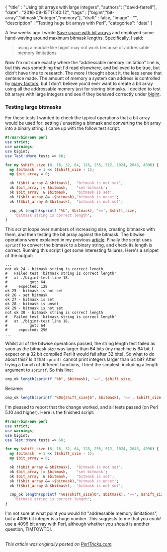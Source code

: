 
  {
    "title"  : "Using bit arrays with large integers",
    "authors": ["david-farrell"],
    "date"   : "2016-09-15T17:40:12",
    "tags"   : ["bigint","bit-array","bitmask","integer","memory"],
    "draft"  : false,
    "image"  : "",
    "description" : "Testing huge bit arrays with Perl",
    "categories": "data"
  }

A few weeks ago I wrote [Save space with bit arrays](http://perltricks.com/article/save-space-with-bit-arrays/) and employed some hand-waving around maximum bitmask lengths. Specifically, I said:

> using a module like bigint may not work because of addressable memory limitations
>

Now I'm not sure exactly where the "addressable memory limitation" line is, but this was something that I'd read elsewhere, and believed to be true, but didn't have time to research. The more I thought about it, the less sense that sentence made. The amount of memory a system can address is controlled by [many factors](https://superuser.com/questions/168114/how-much-memory-can-a-64bit-machine-address-at-a-time#168121), but I don't believe you'd ever want to create a bit array using all the addressable memory just for storing bitmasks. I decided to test bit arrays with large integers and see if they behaved correctly under [bigint](https://metacpan.org/pod/bigint).

### Testing large bitmasks

For these tests I wanted to check the typical operations that a bit array would be used for: setting / unsetting a bitmask and converting the bit array into a binary string. I came up with the follow test script:

```perl
#!/usr/bin/env perl
use strict;
use warnings;
use bigint;
use Test::More tests => 60;

for my $shift_size (8, 16, 32, 64, 128, 256, 512, 1024, 2048, 4096) {
  my $bitmask  = 1 << ($shift_size - 1);
  my $bit_array = 0;

  ok !($bit_array & $bitmask),  'bitmask is not set';
  ok $bit_array |= $bitmask,    'set bitmask';
  ok $bit_array  & $bitmask,    'bitmask is set';
  ok !($bit_array &= ~$bitmask),'bitmask is unset';
  ok !($bit_array & $bitmask),  'bitmask is not set';

  cmp_ok length(sprintf "%b", $bitmask), '==', $shift_size,
    'bitmask string is correct length';
}
```

This script loops over numbers of increasing size, creating bitmasks with them, and then testing the bit array against the bitmask. The bitwise operations were explained in my previous [article](http://perltricks.com/article/save-space-with-bit-arrays/). Finally the script uses `sprintf` to convert the bitmask to a binary string, and check its length is correct. Running this script I got some interesting failures. Here's a snippet of the output:

    ...
    not ok 24 - bitmask string is correct length
    #   Failed test 'bitmask string is correct length'
    #   at ./bigint-test line 18.
    #          got: 64
    #     expected: 128
    ok 25 - bitmask is not set
    ok 26 - set bitmask
    ok 27 - bitmask is set
    ok 28 - bitmask is unset
    ok 29 - bitmask is not set
    not ok 30 - bitmask string is correct length
    #   Failed test 'bitmask string is correct length'
    #   at ./bigint-test line 18.
    #          got: 64
    #     expected: 256
    ...

Whilst all of the bitwise operations passed, the string length test failed as soon as the bitmask size was larger than 64 bits (my machine is 64 bit, I expect on a 32 bit compiled Perl it would fail after 32 bits). So what to do about this? Is it that `sprintf` cannot print integers larger than 64 bit? After trying a bunch of different functions, I tried the simplest: including a length argument to `sprintf`. So this line:

```perl
cmp_ok length(sprintf "%b", $bitmask), '==', $shift_size,
```

Became:

```perl
cmp_ok length(sprintf "%0${shift_size}b", $bitmask), '==', $shift_size,
```

I'm pleased to report that the change worked, and all tests passed (on Perl 5.10 and higher). Here is the finished script:

```perl
#!/usr/bin/env perl
use strict;
use warnings;
use bigint;
use Test::More tests => 60;

for my $shift_size (8, 16, 32, 64, 128, 256, 512, 1024, 2048, 4096) {
  my $bitmask  = 1 << ($shift_size - 1);
  my $bit_array = 0;

  ok !($bit_array & $bitmask),  'bitmask is not set';
  ok $bit_array |= $bitmask,    'set bitmask';
  ok $bit_array  & $bitmask,    'bitmask is set';
  ok !($bit_array &= ~$bitmask),'bitmask is unset';
  ok !($bit_array & $bitmask),  'bitmask is not set';

  cmp_ok length(sprintf "%0${shift_size}b", $bitmask), '==', $shift_size,
    'bitmask string is correct length';
}
```

I'm not sure at what point you would hit "addressable memory limitations", but a 4096 bit integer is a huge number. This suggests to me that you *could* use a 4096 bit array with Perl, although whether you *should* is another question, TIMTOWTDI.

\
*This article was originally posted on [PerlTricks.com](http://perltricks.com).*
